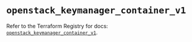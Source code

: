 # `openstack_keymanager_container_v1`

Refer to the Terraform Registry for docs: [`openstack_keymanager_container_v1`](https://registry.terraform.io/providers/terraform-provider-openstack/openstack/3.0.0/docs/resources/keymanager_container_v1).
